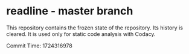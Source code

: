 # readline - master branch

This repository contains the frozen state of the repository.
Its history is cleared. It is used only for static code
analysis with Codacy.

Commit Time: 1724316978